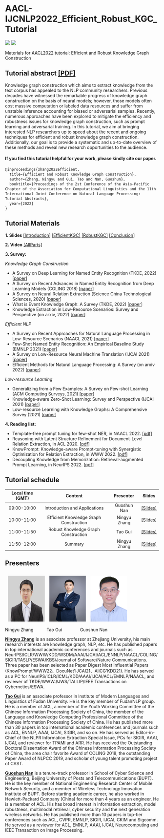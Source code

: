# AACL-IJCNLP2022_Efficient_Robust_KGC_Tutorial

![](https://img.shields.io/badge/Status-building-brightgreen) ![](https://img.shields.io/badge/PRs-Welcome-red) 

Materials for [AACL2022](https://www.aacl2022.org/Program/tutorials) tutorial: Efficient and Robust Knowledge Graph Construction


## Tutorial abstract [\[PDF\]](/files/tutorial.pdf)

Knowledge graph construction which aims to extract knowledge from the text corpus has appealed to the NLP community researchers. Previous decades have witnessed the remarkable progress of knowledge graph construction on the basis of neural models; however,  those models often cost massive computation or labeled data resources and suffer from unstable inference accounting for biased or adversarial samples. Recently, numerous approaches have been explored to mitigate the efficiency and robustness issues for knowledge graph construction, such as prompt learning and adversarial training. In this tutorial, we aim at bringing interested NLP researchers up to speed about the recent and ongoing techniques for efficient and robust knowledge graph construction. Additionally, our goal is to provide a systematic and up-to-date overview of these methods and reveal new research opportunities to the audience.


#### If you find this tutorial helpful for your work, please kindly cite our paper.

```
@inproceedings{zhang2022efficient,
  title={Efficient and Robust Knowledge Graph Construction},
  author={Zhang, Ningyu and Gui, Tao and Nan, Guoshun},
  booktitle={Proceedings of the 2st Conference of the Asia-Pacific Chapter of the Association for Computational Linguistics and the 11th International Joint Conference on Natural Language Processing: Tutorial Abstracts},
  year={2022}
}
```
## Tutorial Materials

**1. Slides** [\[Introduction\]](/files/PART1_Introduction.pdf) [\[EfficientKGC\]](/files/PART2_Efficient_KGC.pdf) [\[RobustKGC\]](/files/PART3_Robust_KGC.pdf) [\[Conclusion\]](/files/PART4_Conclusion.pdf)

**2. Video** [\[AllParts\]](https://underline.io/events/373/sessions?eventSessionId=13783)

**3. Survey:** 

*Knowledge Graph Construction*
* A Survey on Deep Learning for Named Entity Recognition (TKDE, 2022) \[[paper](https://ieeexplore.ieee.org/abstract/document/9039685)\]
* A Survey on Recent Advances in Named Entity Recognition from Deep Learning Models (COLING 2018) \[[paper](https://aclanthology.org/C18-1182.pdf)\]
* A Survey on Neural Relation Extraction (Science China Technological Sciences, 2020) \[[paper](https://link.springer.com/article/10.1007/s11431-020-1673-6)\]
* What is Event Knowledge Graph: A Survey (TKDE, 2022) \[[paper](https://arxiv.org/abs/2112.15280)\]
* Knowledge Extraction in Low-Resource Scenarios: Survey and Perspective (on arxiv, 2022) \[[paper](https://arxiv.org/abs/2202.08063)\]

*Efficient NLP*
* A Survey on Recent Approaches for Natural Language Processing in Low-Resource Scenarios (NAACL 2021) \[[paper](https://aclanthology.org/2021.naacl-main.201.pdf)\]
* Few-Shot Named Entity Recognition: An Empirical Baseline Study (EMNLP 2021) \[[paper](https://aclanthology.org/2021.emnlp-main.813.pdf)\]
* A Survey on Low-Resource Neural Machine Translation (IJCAI 2021) \[[paper](https://www.ijcai.org/proceedings/2021/0629.pdf)\]
* Efficient Methods for Natural Language Processing: A Survey (on arxiv 2022) \[[paper](https://arxiv.org/pdf/2209.00099.pdf)\]

*Low-resource Learning*
* Generalizing from a Few Examples: A Survey on Few-shot Learning (ACM Computing Surveys, 2021) \[[paper](https://dl.acm.org/doi/10.1145/3386252)\]
* Knowledge-aware Zero-Shot Learning: Survey and Perspective (IJCAI 2021) \[[paper](https://www.ijcai.org/proceedings/2021/0597.pdf)\]
* Low-resource Learning with Knowledge Graphs: A Comprehensive Survey (2021) \[[paper](https://arxiv.org/abs/2112.10006)\]


**4. Reading list:**

- Template-free prompt tuning for few-shot NER, in NAACL 2022. [\[pdf\]](https://arxiv.org/abs/2109.13532)
- Reasoning with Latent Structure Refinement for Document-Level Relation Extraction, in ACL 2020. [\[pdf\]](https://arxiv.org/abs/2005.06312)
- KnowPrompt: Knowledge-aware Prompt-tuning with Synergistic Optimization for Relation Extraction, in WWW 2022. [\[pdf\]](https://arxiv.org/abs/2104.07650)
- Decoupling Knowledge from Memorization: Retrieval-augmented Prompt Learning, in NeurIPS 2022. [\[pdf\]](https://arxiv.org/abs/2205.14704)
 


## Tutorial schedule

| Local time (GMT) | Content | Presenter | Slides |
| :---: | :---: | :---: | :---: |
| 09:00-10:00 | Introduction and Applications | Guoshun Nan | [\[Slides\]](/files/PART1_Introduction.pdf) |
| 10:00-11:00 | Efficient Knowledge Graph Construction | Ningyu Zhang | [\[Slides\]](/files/PART2_Efficient_KGC.pdf) |
| 11:00-11:50 | Robust Knowledge Graph Construction | Tao Gui | [\[Slides\]](/files/PART3_Robust_KGC.pdf) |
| 11:50-12:00 |Summary | Ningyu Zhang | [\[Slides\]](/files/PART4_Conclusion.pdf) |


## Presenters

## &nbsp; <img src="imgs/ningyu.jpg" width="120" height = "150" align=center> &nbsp; <img src="imgs/guitao.jpg" width="120" height = "150" align=center> &nbsp;  <img src="imgs/guoshun.jpg" width="120" height = "150" align=center> 

Ningyu Zhang &nbsp; &nbsp; &nbsp; &nbsp; &nbsp; Tao Gui &nbsp; &nbsp; &nbsp; &nbsp; &nbsp; &nbsp; &nbsp; Guoshun Nan

**[Ningyu Zhang](https://person.zju.edu.cn/en/ningyu)** is an associate professor at Zhejiang University, his main research interests are knowledge graph, NLP, etc. He has published  papers in top international academic conferences and journals such as NeurIPS/ICLR/WWW/KDD/WSDM/AAAI/IJCAI/ACL/ENNLP/NAACL/COLING/SIGIR/TASLP/ESWA/KBS/Journal of Software/Nature Communications. Three paper has been selected as Paper Digest Most Influential Papers (KnowPrompt'WWW22、DocuNet'IJCAI21、AliCG'KDD21). He has served as a PC for NeurIPS/ICLR/ICML/KDD/AAAI/IJCAI/ACL/EMNLP/NAACL, and reviewer of TKDE/WWWJ/JWS/TALLIP/IEEE Transactions on Cybernetics/ESWA.

**[Tao Gui](https://guitaowufeng.github.io)** is an associate professor in Institute of Modern Languages and Linguistics of Fudan University. He is the key member of FudanNLP group. He is a member of ACL, a member of the Youth Working Committee of the Chinese Information Processing Society of China, the member of the Language and Knowledge Computing Professional Committee of the Chinese Information Processing Society of China. He has published more than 30 papers in top international academic conferences and journals such as ACL, ENNLP, AAAI, IJCAI, SIGIR, and so on. He has served as Editor-in-Chief of the NLPR Information Extraction Special Issue, PCs for SIGIR, AAAI, IJCAI, and reviewer for TPAMI and ARR. He has received the Outstanding Doctoral Dissertation Award of the Chinese Information Processing Society of China, the area chair favorite Award of COLING 2018, the outstanding Paper Award of NLPCC 2019, and scholar of young talent promoting project of CAST. 


**[Guoshun Nan]()** is a tenure-track professor in School of Cyber Science and Engineering, Beijing University of Posts and Telecommunications (BUPT). He is the key member of National Engineering Research Center of Mobile Network Security, and a member of Wireless Technology Innovation Institute of BUPT. Before starting academic career, he also worked in Hewlett-Packard Company (China) for more than 4 years as an engineer. He is a member of ACL. His has broad interest in information extraction, model robustness, multimodal retrieval, cyber security and the next generation wireless networks. He has published more than 10 papers in top-tier conferences such as ACL, CVPR, EMNLP, SIGIR, IJCAI, CKIM and Sigcomm. He served as a reviewer for ACL, EMNLP, AAAI, IJCAI, Neurocomputing and IEEE Transaction on Image Processing. 


